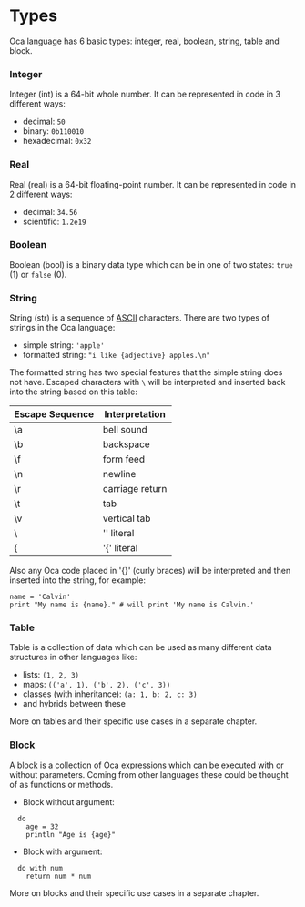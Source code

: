 # **Types**
Oca language has 6 basic types: integer, real, boolean, string, table and block.

### **Integer**
Integer (int) is a 64-bit whole number. It can be represented in code in 3 different ways:
* decimal: `50`
* binary: `0b110010`
* hexadecimal: `0x32`

### **Real**
Real (real) is a 64-bit floating-point number. It can be represented in code in 2 different ways:
* decimal: `34.56`
* scientific: `1.2e19`

### **Boolean**
Boolean (bool) is a binary data type which can be in one of two states: `true` (1) or `false` (0).

### **String**
String (str) is a sequence of [ASCII](https://www.asciitable.com/) characters. There are two types of strings in the Oca language:
* simple string: `'apple'`
* formatted string: `"i like {adjective} apples.\n"`

The formatted string has two special features that the simple string does not have. Escaped characters with `\` will be interpreted and inserted back into the string based on this table:

| Escape Sequence | Interpretation |
| --------------- | -------------- |
| \a | bell sound |
| \b | backspace |
| \f | form feed |
| \n | newline |
| \r | carriage return |
| \t | tab |
| \v | vertical tab |
| \\ | '\' literal |
| \{ | '{' literal |

Also any Oca code placed in '{}' (curly braces) will be interpreted and then inserted into the string, for example:
```oca
name = 'Calvin'
print "My name is {name}." # will print 'My name is Calvin.'
```

### **Table**
Table is a collection of data which can be used as many different data structures in other languages like:
* lists: `(1, 2, 3)`
* maps: `(('a', 1), ('b', 2), ('c', 3))`
* classes (with inheritance): `(a: 1, b: 2, c: 3)`
* and hybrids between these

More on tables and their specific use cases in a separate chapter.

### **Block**
A block is a collection of Oca expressions which can be executed with or without parameters. Coming from other languages these could be thought of as functions or methods.
* Block without argument:
```oca
  do
    age = 32
    println "Age is {age}"
```
* Block with argument:
```oca
  do with num
    return num * num
```

More on blocks and their specific use cases in a separate chapter.
